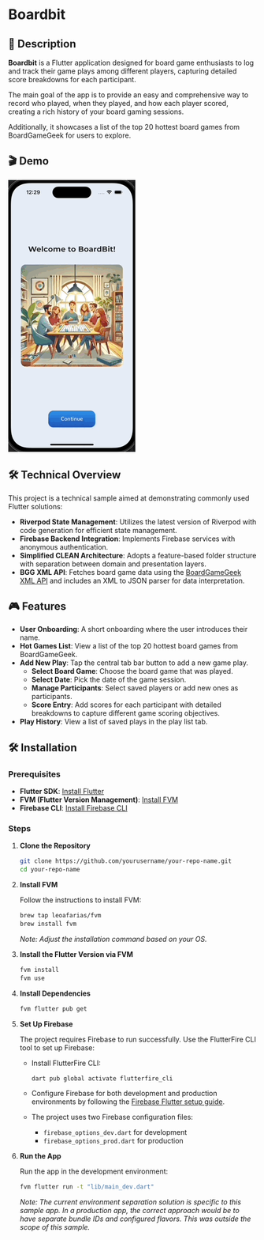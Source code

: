 # Boardbit

## 📖 Description

**Boardbit** is a Flutter application designed for board game enthusiasts to log and track their game plays among different players, capturing detailed score breakdowns for each participant.

The main goal of the app is to provide an easy and comprehensive way to record who played, when they played, and how each player scored, creating a rich history of your board gaming sessions.

Additionally, it showcases a list of the top 20 hottest board games from BoardGameGeek for users to explore.

## 🎬 Demo

![App Demo](assets/demo/demo.gif)

## 🛠️ Technical Overview

This project is a technical sample aimed at demonstrating commonly used Flutter solutions:

- **Riverpod State Management**: Utilizes the latest version of Riverpod with code generation for efficient state management.
- **Firebase Backend Integration**: Implements Firebase services with anonymous authentication.
- **Simplified CLEAN Architecture**: Adopts a feature-based folder structure with separation between domain and presentation layers.
- **BGG XML API**: Fetches board game data using the [BoardGameGeek XML API](https://boardgamegeek.com/wiki/page/BGG_XML_API2) and includes an XML to JSON parser for data interpretation.

## 🎮 Features

- **User Onboarding**: A short onboarding where the user introduces their name.
- **Hot Games List**: View a list of the top 20 hottest board games from BoardGameGeek.
- **Add New Play**: Tap the central tab bar button to add a new game play.
  - **Select Board Game**: Choose the board game that was played.
  - **Select Date**: Pick the date of the game session.
  - **Manage Participants**: Select saved players or add new ones as participants.
  - **Score Entry**: Add scores for each participant with detailed breakdowns to capture different game scoring objectives.
- **Play History**: View a list of saved plays in the play list tab.

## 🛠️ Installation

### Prerequisites

- **Flutter SDK**: [Install Flutter](https://flutter.dev/docs/get-started/install)
- **FVM (Flutter Version Management)**: [Install FVM](https://fvm.app/documentation/getting-started/installation)
- **Firebase CLI**: [Install Firebase CLI](https://firebase.google.com/docs/cli)

### Steps

1. **Clone the Repository**

   ```bash
   git clone https://github.com/yourusername/your-repo-name.git
   cd your-repo-name
   ```

2. **Install FVM**

   Follow the instructions to install FVM:

   ```bash
   brew tap leoafarias/fvm
   brew install fvm
   ```

   _Note: Adjust the installation command based on your OS._

3. **Install the Flutter Version via FVM**

   ```bash
   fvm install
   fvm use
   ```

4. **Install Dependencies**

   ```bash
   fvm flutter pub get
   ```

5. **Set Up Firebase**

   The project requires Firebase to run successfully. Use the FlutterFire CLI tool to set up Firebase:

   - Install FlutterFire CLI:

     ```bash
     dart pub global activate flutterfire_cli
     ```

   - Configure Firebase for both development and production environments by following the [Firebase Flutter setup guide](https://firebase.google.com/docs/flutter/setup).

   - The project uses two Firebase configuration files:

     - `firebase_options_dev.dart` for development
     - `firebase_options_prod.dart` for production

6. **Run the App**

   Run the app in the development environment:

   ```bash
   fvm flutter run -t "lib/main_dev.dart"
   ```

   _Note: The current environment separation solution is specific to this sample app. In a production app, the correct approach would be to have separate bundle IDs and configured flavors. This was outside the scope of this sample._
